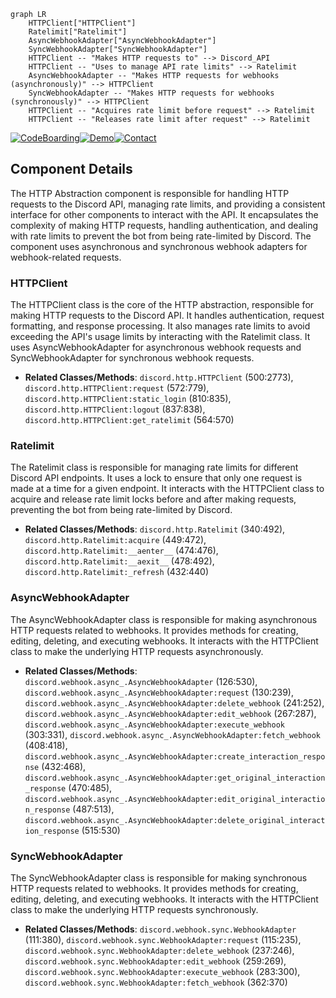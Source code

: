 ```mermaid
graph LR
    HTTPClient["HTTPClient"]
    Ratelimit["Ratelimit"]
    AsyncWebhookAdapter["AsyncWebhookAdapter"]
    SyncWebhookAdapter["SyncWebhookAdapter"]
    HTTPClient -- "Makes HTTP requests to" --> Discord_API
    HTTPClient -- "Uses to manage API rate limits" --> Ratelimit
    AsyncWebhookAdapter -- "Makes HTTP requests for webhooks (asynchronously)" --> HTTPClient
    SyncWebhookAdapter -- "Makes HTTP requests for webhooks (synchronously)" --> HTTPClient
    HTTPClient -- "Acquires rate limit before request" --> Ratelimit
    HTTPClient -- "Releases rate limit after request" --> Ratelimit
```
[![CodeBoarding](https://img.shields.io/badge/Generated%20by-CodeBoarding-9cf?style=flat-square)](https://github.com/CodeBoarding/GeneratedOnBoardings)[![Demo](https://img.shields.io/badge/Try%20our-Demo-blue?style=flat-square)](https://www.codeboarding.org/demo)[![Contact](https://img.shields.io/badge/Contact%20us%20-%20codeboarding@gmail.com-lightgrey?style=flat-square)](mailto:codeboarding@gmail.com)

## Component Details

The HTTP Abstraction component is responsible for handling HTTP requests to the Discord API, managing rate limits, and providing a consistent interface for other components to interact with the API. It encapsulates the complexity of making HTTP requests, handling authentication, and dealing with rate limits to prevent the bot from being rate-limited by Discord. The component uses asynchronous and synchronous webhook adapters for webhook-related requests.

### HTTPClient
The HTTPClient class is the core of the HTTP abstraction, responsible for making HTTP requests to the Discord API. It handles authentication, request formatting, and response processing. It also manages rate limits to avoid exceeding the API's usage limits by interacting with the Ratelimit class. It uses AsyncWebhookAdapter for asynchronous webhook requests and SyncWebhookAdapter for synchronous webhook requests.
- **Related Classes/Methods**: `discord.http.HTTPClient` (500:2773), `discord.http.HTTPClient:request` (572:779), `discord.http.HTTPClient:static_login` (810:835), `discord.http.HTTPClient:logout` (837:838), `discord.http.HTTPClient:get_ratelimit` (564:570)

### Ratelimit
The Ratelimit class is responsible for managing rate limits for different Discord API endpoints. It uses a lock to ensure that only one request is made at a time for a given endpoint. It interacts with the HTTPClient class to acquire and release rate limit locks before and after making requests, preventing the bot from being rate-limited by Discord.
- **Related Classes/Methods**: `discord.http.Ratelimit` (340:492), `discord.http.Ratelimit:acquire` (449:472), `discord.http.Ratelimit:__aenter__` (474:476), `discord.http.Ratelimit:__aexit__` (478:492), `discord.http.Ratelimit:_refresh` (432:440)

### AsyncWebhookAdapter
The AsyncWebhookAdapter class is responsible for making asynchronous HTTP requests related to webhooks. It provides methods for creating, editing, deleting, and executing webhooks. It interacts with the HTTPClient class to make the underlying HTTP requests asynchronously.
- **Related Classes/Methods**: `discord.webhook.async_.AsyncWebhookAdapter` (126:530), `discord.webhook.async_.AsyncWebhookAdapter:request` (130:239), `discord.webhook.async_.AsyncWebhookAdapter:delete_webhook` (241:252), `discord.webhook.async_.AsyncWebhookAdapter:edit_webhook` (267:287), `discord.webhook.async_.AsyncWebhookAdapter:execute_webhook` (303:331), `discord.webhook.async_.AsyncWebhookAdapter:fetch_webhook` (408:418), `discord.webhook.async_.AsyncWebhookAdapter:create_interaction_response` (432:468), `discord.webhook.async_.AsyncWebhookAdapter:get_original_interaction_response` (470:485), `discord.webhook.async_.AsyncWebhookAdapter:edit_original_interaction_response` (487:513), `discord.webhook.async_.AsyncWebhookAdapter:delete_original_interaction_response` (515:530)

### SyncWebhookAdapter
The SyncWebhookAdapter class is responsible for making synchronous HTTP requests related to webhooks. It provides methods for creating, editing, deleting, and executing webhooks. It interacts with the HTTPClient class to make the underlying HTTP requests synchronously.
- **Related Classes/Methods**: `discord.webhook.sync.WebhookAdapter` (111:380), `discord.webhook.sync.WebhookAdapter:request` (115:235), `discord.webhook.sync.WebhookAdapter:delete_webhook` (237:246), `discord.webhook.sync.WebhookAdapter:edit_webhook` (259:269), `discord.webhook.sync.WebhookAdapter:execute_webhook` (283:300), `discord.webhook.sync.WebhookAdapter:fetch_webhook` (362:370)